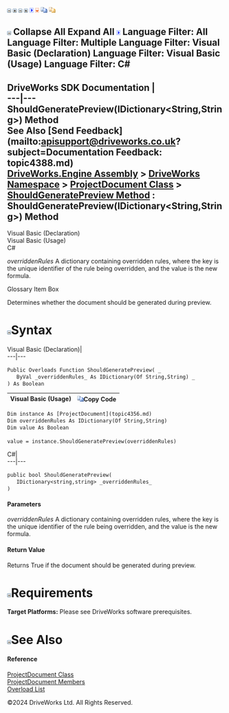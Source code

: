 ![](dotnetimages/collapse.gif) ![](dotnetimages/expand.gif) ![](dotnetimages/collapse.gif) ![](dotnetimages/expand.gif) ![](dotnetimages/drpdown.gif) ![](dotnetimages/drpdown_orange.gif) ![](dotnetimages/copycode.gif) ![](dotnetimages/copycodeHighlight.gif)

![](dotnetimages/collapse.gif) Collapse All Expand All ![](dotnetimages/drpdown.gif) Language Filter: All  Language Filter: Multiple  Language Filter: Visual Basic (Declaration) Language Filter: Visual Basic (Usage) Language Filter: C#  
---  
DriveWorks SDK Documentation  |   
---|---  
ShouldGeneratePreview(IDictionary<String,String>) Method   
See Also [Send Feedback](mailto:apisupport@driveworks.co.uk?subject=Documentation Feedback: topic4388.md)  
[DriveWorks.Engine Assembly](topic2156.md) > [DriveWorks Namespace](topic2159.md) > [ProjectDocument Class](topic4356.md) > [ShouldGeneratePreview Method](topic4386.md) : ShouldGeneratePreview(IDictionary<String,String>) Method  
---  
  
Visual Basic (Declaration)    
Visual Basic (Usage)    
C# 

_overriddenRules_
    A dictionary containing overridden rules, where the key is the unique identifier of the rule being overridden, and the value is the new formula.

Glossary Item Box

Determines whether the document should be generated during preview. 

# ![](dotnetimages/collapse.gif)Syntax

Visual Basic (Declaration)|   
---|---  
      
    
    Public Overloads Function ShouldGeneratePreview( _
       ByVal _overriddenRules_ As IDictionary(Of String,String) _
    ) As Boolean  
  
Visual Basic (Usage)| ![](dotnetimages/copycode.gif)Copy Code  
---|---  
      
    
    Dim instance As [ProjectDocument](topic4356.md)
    Dim overriddenRules As IDictionary(Of String,String)
    Dim value As Boolean
     
    value = instance.ShouldGeneratePreview(overriddenRules)  
  
C#|   
---|---  
      
    
    public bool ShouldGeneratePreview( 
       IDictionary<string,string> _overriddenRules_
    )  
  
#### Parameters

 _overriddenRules_
    A dictionary containing overridden rules, where the key is the unique identifier of the rule being overridden, and the value is the new formula.

#### Return Value

Returns True if the document should be generated during preview.

# ![](dotnetimages/collapse.gif)Requirements

**Target Platforms:** Please see DriveWorks software prerequisites.

# ![](dotnetimages/collapse.gif)See Also

#### Reference

[ProjectDocument Class](topic4356.md)   
[ProjectDocument Members](topic4357.md)   
[Overload List](topic4386.md)

©2024 DriveWorks Ltd. All Rights Reserved.

